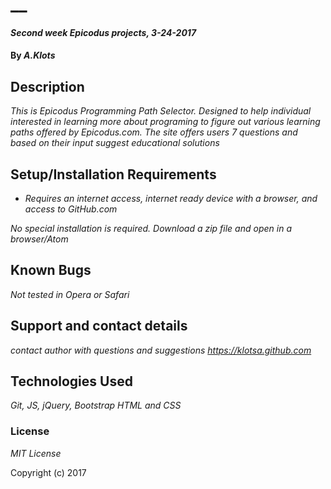 # __

#### _Second week Epicodus projects, 3-24-2017_

#### By _A.Klots_

## Description

_This is Epicodus Programming Path Selector. Designed to help individual interested in learning more about programing to figure out various learning paths offered by Epicodus.com. The site offers users 7 questions and based on their input suggest educational solutions_


## Setup/Installation Requirements

* _Requires an internet access, internet ready device with a browser, and access to GitHub.com_

_No special installation is required. Download a zip file and open in a browser/Atom_

## Known Bugs

_Not tested in Opera or Safari_

## Support and contact details

_contact author with questions and suggestions_
_https://klotsa.github.com_

## Technologies Used

_Git, JS, jQuery, Bootstrap HTML and CSS_

### License

*MIT License*

Copyright (c) 2017  
